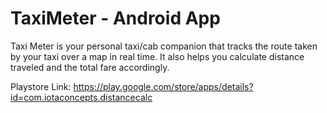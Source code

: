 # TaxiMeter - Android App

Taxi Meter is your personal taxi/cab companion that tracks the route taken by your taxi over a map in real time. It also helps you calculate distance traveled and the total fare accordingly.

Playstore Link: https://play.google.com/store/apps/details?id=com.iotaconcepts.distancecalc
